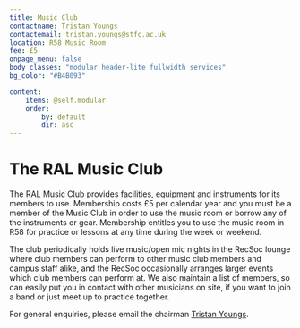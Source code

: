 ```yaml
---
title: Music Club
contactname: Tristan Youngs
contactemail: tristan.youngs@stfc.ac.uk
location: R58 Music Room
fee: £5 
onpage_menu: false
body_classes: "modular header-lite fullwidth services"
bg_color: "#B4B093"

content:
    items: @self.modular
    order:
        by: default
        dir: asc
---
```

# The RAL Music Club

The RAL Music Club provides facilities, equipment and instruments for its members to use. Membership costs £5 per calendar year and you must be a member of the Music Club in order to use the music room or borrow any of the instruments or gear. Membership entitles you to use the music room in R58 for practice or lessons at any time during the week or weekend.

The club periodically holds live music/open mic nights in the RecSoc lounge where club members can perform to other music club members and campus staff alike, and the RecSoc occasionally arranges larger events which club members can perform at.  We also maintain a list of members, so can easily put you in contact with other musicians on site, if you want to join a band or just meet up to practice together.

For general enquiries, please email the chairman <a href="mailto:tristan.youngs@stfc.ac.uk?subject=RAL Music Club">Tristan Youngs</a>.
